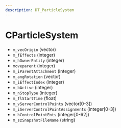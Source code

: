 ```yaml
---
description: DT_ParticleSystem
---
```


# CParticleSystem


* `m_vecOrigin` (vector)
* `m_fEffects` (integer)
* `m_hOwnerEntity` (integer)
* `moveparent` (integer)
* `m_iParentAttachment` (integer)
* `m_angRotation` (vector)
* `m_iEffectIndex` (integer)
* `m_bActive` (integer)
* `m_nStopType` (integer)
* `m_flStartTime` (float)
* `m_vServerControlPoints` (vector[0-3])
* `m_iServerControlPointAssignments` (integer[0-3])
* `m_hControlPointEnts` (integer[0-62])
* `m_szSnapshotFileName` (string)
